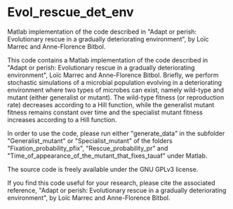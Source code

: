 # Evol_rescue_det_env
Matlab implementation of the code described in "Adapt or perish: Evolutionary rescue in a gradually deteriorating environment", by Loïc Marrec and Anne-Florence Bitbol.

This code contains a Matlab implementation of the code described in "Adapt or perish: Evolutionary rescue in a gradually deteriorating environment", Loïc Marrec and Anne-Florence Bitbol.
Briefly, we perform stochastic simulations of a microbial population evolving in a deteriorating environment where two types of microbes can exist, namely wild-type and mutant (either generalist or mutant). The wild-type fitness (or reproduction rate) decreases according to a Hill function, while the generalist mutant fitness remains constant over time and the specialist mutant fitness increases according to a Hill function.

In order to use the code, please run either "generate_data" in the subfolder "Generalist_mutant" or "Specialist_mutant" of the folders "Fixation_probability_pfix", "Rescue_probability_pr" and "Time_of_appearance_of_the_mutant_that_fixes_tauaf" under Matlab.

The source code is freely available under the GNU GPLv3 license.

If you find this code useful for your research, please cite the associated reference, "Adapt or perish: Evolutionary rescue in a gradually deteriorating environment", by Loïc Marrec and Anne-Florence Bitbol.
